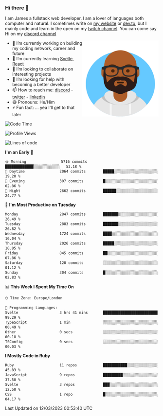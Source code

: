 ### Hi there 👋

I am James a fullstack web developer. I am a lover of languages both computer and natural. I sometimes write on [my website](https://jdhall.dev) or [dev.to](https://dev.to/zefur), but I mainly code and learn in the open on my [twitch channel](https://www.twitch.com/jozuhito). You can come say Hi on my [discord channel](https://discord.gg/sWEHvsBw)



<img align="right" height="250" width="250"  src="/assets/avataaars.png" />

  

- 🔭 I’m currently working on building my coding network, career and future
- 🌱 I’m currently learning [Svelte](https://svelte.dev), [React](https://reactjs.org)
- 👯 I’m looking to collaborate on interesting projects
- 🤔 I’m looking for help with becoming a better developer
- 📫 How to reach me: [discord](https://discord.gg/sWEHvsBw)
                      - [twitter](twitter.com/zefur)
                      - [linkedin](https://linkedin.com/in/j-d-hall)
- 😄 Pronouns: He/Him
- ⚡ Fun fact: ... yea I'll get to that later

 
<!-- BLOG-POST-LIST:START -->

<!-- BLOG-POST-LIST:END -->

<!--START_SECTION:waka-->
![Code Time](http://img.shields.io/badge/Code%20Time-823%20hrs%2021%20mins-blue)

![Profile Views](http://img.shields.io/badge/Profile%20Views-4-blue)

![Lines of code](https://img.shields.io/badge/From%20Hello%20World%20I%27ve%20Written-3.7%20million%20lines%20of%20code-blue)

**I'm an Early 🐤** 

```text
🌞 Morning                5716 commits        █████████████░░░░░░░░░░░░   53.18 % 
🌆 Daytime                2064 commits        █████░░░░░░░░░░░░░░░░░░░░   19.20 % 
🌃 Evening                307 commits         █░░░░░░░░░░░░░░░░░░░░░░░░   02.86 % 
🌙 Night                  2662 commits        ██████░░░░░░░░░░░░░░░░░░░   24.77 % 
```
📅 **I'm Most Productive on Tuesday** 

```text
Monday                   2847 commits        ███████░░░░░░░░░░░░░░░░░░   26.49 % 
Tuesday                  2883 commits        ███████░░░░░░░░░░░░░░░░░░   26.82 % 
Wednesday                1724 commits        ████░░░░░░░░░░░░░░░░░░░░░   16.04 % 
Thursday                 2026 commits        █████░░░░░░░░░░░░░░░░░░░░   18.85 % 
Friday                   845 commits         ██░░░░░░░░░░░░░░░░░░░░░░░   07.86 % 
Saturday                 120 commits         ░░░░░░░░░░░░░░░░░░░░░░░░░   01.12 % 
Sunday                   304 commits         █░░░░░░░░░░░░░░░░░░░░░░░░   02.83 % 
```


📊 **This Week I Spent My Time On** 

```text
🕑︎ Time Zone: Europe/London

💬 Programming Languages: 
Svelte                   3 hrs 41 mins       █████████████████████████   99.29 % 
TypeScript               1 min               ░░░░░░░░░░░░░░░░░░░░░░░░░   00.49 % 
Other                    0 secs              ░░░░░░░░░░░░░░░░░░░░░░░░░   00.18 % 
TSConfig                 0 secs              ░░░░░░░░░░░░░░░░░░░░░░░░░   00.03 % 
```

**I Mostly Code in Ruby** 

```text
Ruby                     11 repos            ███████████░░░░░░░░░░░░░░   45.83 % 
JavaScript               9 repos             █████████░░░░░░░░░░░░░░░░   37.50 % 
Svelte                   3 repos             ███░░░░░░░░░░░░░░░░░░░░░░   12.50 % 
CSS                      1 repo              █░░░░░░░░░░░░░░░░░░░░░░░░   04.17 % 
```




 Last Updated on 12/03/2023 00:53:40 UTC
<!--END_SECTION:waka-->
